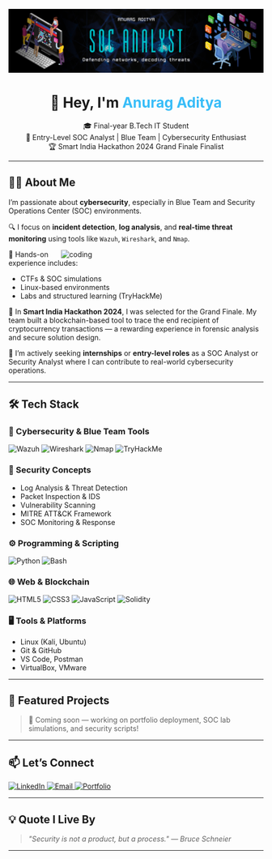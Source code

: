 <!-- Header / Banner -->
![logo](https://github.com/Acelake123/Acelake123/blob/main/Github_Banner.png)
<h1 align="center">👋 Hey, I'm <span style="color:#38bdf8">Anurag Aditya</span></h1>
<p align="center">
🎓 Final-year B.Tech IT Student <br/>
🔐 Entry-Level SOC Analyst | Blue Team | Cybersecurity Enthusiast <br/>
🏆 Smart India Hackathon 2024 Grand Finale Finalist  
</p>

---

## 🧑‍💻 About Me

I’m passionate about **cybersecurity**, especially in Blue Team and Security Operations Center (SOC) environments.

🔍 I focus on **incident detection**, **log analysis**, and **real-time threat monitoring** using tools like `Wazuh`, `Wireshark`, and `Nmap`.

<img align="right" alt="coding" width="400" src="https://www.lambdatest.com/resources/images/news24.gif">

🧪 Hands-on experience includes:
- CTFs & SOC simulations
- Linux-based environments
- Labs and structured learning (TryHackMe)

🎯 In **Smart India Hackathon 2024**, I was selected for the Grand Finale. My team built a blockchain-based tool to trace the end recipient of cryptocurrency transactions — a rewarding experience in forensic analysis and secure solution design.

🚀 I’m actively seeking **internships** or **entry-level roles** as a SOC Analyst or Security Analyst where I can contribute to real-world cybersecurity operations.

---

## 🛠 Tech Stack

### 🧠 Cybersecurity & Blue Team Tools
![Wazuh](https://img.shields.io/badge/Wazuh-007ACC?style=flat&logo=wazuh&logoColor=white)
![Wireshark](https://img.shields.io/badge/Wireshark-1679A7?style=flat&logo=wireshark&logoColor=white)
![Nmap](https://img.shields.io/badge/Nmap-004C99?style=flat)
![TryHackMe](https://img.shields.io/badge/TryHackMe-212121?style=flat&logo=tryhackme&logoColor=red)

### 🔐 Security Concepts
- Log Analysis & Threat Detection  
- Packet Inspection & IDS  
- Vulnerability Scanning  
- MITRE ATT&CK Framework  
- SOC Monitoring & Response

### ⚙️ Programming & Scripting
![Python](https://img.shields.io/badge/Python-3776AB?style=flat&logo=python&logoColor=white)
![Bash](https://img.shields.io/badge/Bash-121011?style=flat&logo=gnu-bash&logoColor=white)

### 🌐 Web & Blockchain
![HTML5](https://img.shields.io/badge/HTML5-E34F26?style=flat&logo=html5&logoColor=white)
![CSS3](https://img.shields.io/badge/CSS3-1572B6?style=flat&logo=css3&logoColor=white)
![JavaScript](https://img.shields.io/badge/JavaScript-F7DF1E?style=flat&logo=javascript&logoColor=black)
![Solidity](https://img.shields.io/badge/Solidity-363636?style=flat&logo=solidity&logoColor=white)

### 🖥️ Tools & Platforms
- Linux (Kali, Ubuntu)  
- Git & GitHub  
- VS Code, Postman  
- VirtualBox, VMware  

---

## 📂 Featured Projects

> 🚧 Coming soon — working on portfolio deployment, SOC lab simulations, and security scripts!

---

## 📫 Let’s Connect

<p align="left">
  <a href="https://linkedin.com/in/anurag-aditya-soc" target="_blank">
    <img alt="LinkedIn" src="https://img.shields.io/badge/LinkedIn-0077B5?style=flat&logo=linkedin&logoColor=white"/>
  </a>
  <a href="mailto:anurag.aditya1281@gmail.com">
    <img alt="Email" src="https://img.shields.io/badge/Email-D14836?style=flat&logo=gmail&logoColor=white"/>
  </a>
  <a href="https://yourdomain.tech" target="_blank">
    <img alt="Portfolio" src="https://img.shields.io/badge/Portfolio-121212?style=flat&logo=vercel&logoColor=white"/>
  </a>
</p>

---

## 💡 Quote I Live By

> *"Security is not a product, but a process." — Bruce Schneier*

---
